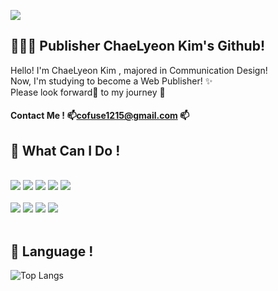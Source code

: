 <p>
  <img src="https://capsule-render.vercel.app/api?type=Wave&height=230&text=🌱Lyeon Kim🌱&fontSize=90&color=4682B4"/>
</p>
<h2> 👩🏻‍💻 Publisher ChaeLyeon Kim's Github! </h2>
<p>
   Hello! I'm ChaeLyeon Kim , majored in Communication Design!<br>
   Now, I'm studying to become a Web Publisher! ✨ <br>
  Please look forward👀 to my journey 💞️
</p>
<h4>
  Contact Me !  📫<a href="mailto:cofuse1215@gmail.com">cofuse1215@gmail.com</a> 📫
</h4>

<!--  👀 🌱 💞️ 📫  -->

<h2> 💪 What Can I Do ! </h2>
<br>
<div>
<img src="https://img.shields.io/badge/HTML5-E34F26?style=flat-square&logo=HTML5&logoColor=white"/> <img src="https://img.shields.io/badge/CSS3-1572B6?style=flat-square&logo=CSS3&logoColor=white"/> <img src="https://img.shields.io/badge/JavaScript-F7DF1E?style=flat-square&logo=JavaScript&logoColor=white"/> <img src="https://img.shields.io/badge/jQuery-0769AD?style=flat-square&logo=jQuery&logoColor=white"/> <img src="https://img.shields.io/badge/Github-181717?style=flat-square&logo=GitHub&logoColor=white"/>
</div>
<br>
<div>
<img src="https://img.shields.io/badge/Illustrator-FF9A00?style=flat-square&logo=AdobeIllustrator&logoColor=white"/> <img src="https://img.shields.io/badge/Photoshop-31A8FF?style=flat-square&logo=Adobe Photoshop&logoColor=white"/> <img src="https://img.shields.io/badge/Adobe XD-E34F26?style=flat-square&logo=Adobe XD&logoColor=white"/> <img src="https://img.shields.io/badge/InDesign-FF61F6?style=flat-square&logo=Adobe InDesign&logoColor=white"/>
</div>

<br>
<h2> 👀 Language ! </h2>

![Top Langs](https://github-readme-stats.vercel.app/api/top-langs/?username=LyeonKim&layout=compact)


<!---
LyeonKim/LyeonKim is a ✨ special ✨ repository because its `README.md` (this file) appears on your GitHub profile.
You can click the Preview link to take a look at your changes.
--->

